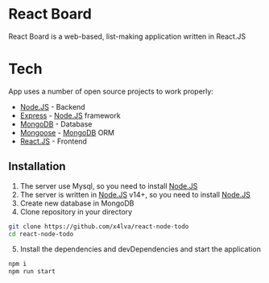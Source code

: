 # React Board

React Board is a web-based, list-making application written in React.JS

# Tech

App uses a number of open source projects to work properly:

- [Node.JS] - Backend
- [Express] - [Node.JS] framework
- [MongoDB] - Database
- [Mongoose] - [MongoDB] ORM
- [React.JS] - Frontend

## Installation

1. The server use Mysql, so you need to install [Node.JS]
2. The server is written in [Node.JS] v14+, so you need to install [Node.JS]
3. Create new database in MongoDB
4. Clone repository in your directory

```sh
git clone https://github.com/x4lva/react-node-todo
cd react-node-todo
```

5. Install the dependencies and devDependencies and start the application

```sh
npm i
npm run start
```

[node.js]: http://nodejs.org
[express]: http://expressjs.com
[mongodb]: https://www.mongodb.com/
[mongoose]: https://mongoosejs.com/
[react.js]: https://uk.reactjs.org/
